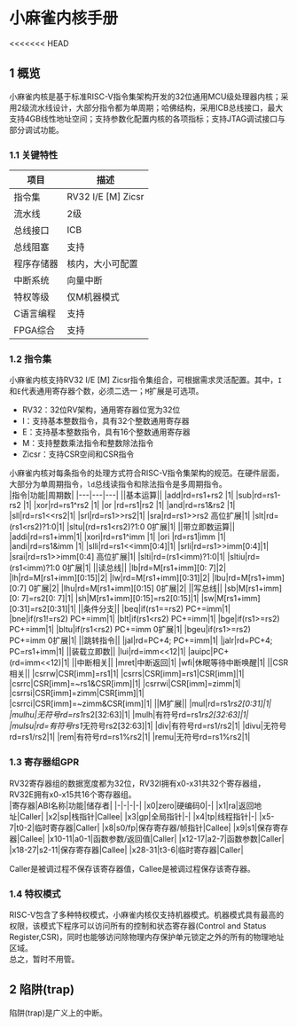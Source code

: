 # 小麻雀内核手册
<<<<<<< HEAD
## 1 概览
小麻雀内核是基于标准RISC-V指令集架构开发的32位通用MCU级处理器内核；采用2级流水线设计，大部分指令都为单周期；哈佛结构，采用ICB总线接口，最大支持4GB线性地址空间；支持参数化配置内核的各项指标；支持JTAG调试接口与部分调试功能。
### 1.1 关键特性
|项目|描述|
|-|-|
|指令集|RV32 I/E [M] Zicsr|
|流水线|2级|
|总线接口|ICB|
|总线阻塞|支持|
|程序存储器|核内，大小可配置|
|中断系统|向量中断|
|特权等级|仅M机器模式|
|C语言编程|支持|
|FPGA综合|支持|

### 1.2 指令集
小麻雀内核支持RV32 I/E \[M\] Zicsr指令集组合，可根据需求灵活配置。其中，`I`和`E`代表通用寄存器个数，必须二选一；`M`扩展是可选项。  
- RV32：32位RV架构，通用寄存器位宽为32位
- I：支持基本整数指令，具有32个整数通用寄存器
- E：支持基本整数指令，具有16个整数通用寄存器
- M：支持整数乘法指令和整数除法指令
- Zicsr：支持CSR空间和CSR指令

小麻雀内核对每条指令的处理方式符合RISC-V指令集架构的规范。在硬件层面，大部分为单周期指令，`ld`总线读指令和除法指令是多周期指令。  
|指令|功能|周期数|
|---|---|---|
||基本运算||
|add|rd=rs1+rs2 |1|
|sub|rd=rs1-rs2 |1|
|xor|rd=rs1^rs2 |1|
|or |rd=rs1\|rs2 |1|
|and|rd=rs1&rs2 |1|
|sll|rd=rs1<<rs2|1|
|srl|rd=rs1>>rs2|1|
|sra|rd=rs1>>rs2 高位扩展|1|
|slt|rd=(rs1<rs2)?1:0|1|
|sltu|(rd=rs1<rs2)?1:0 0扩展|1|
||带立即数运算||
|addi|rd=rs1+imm|1|
|xori|rd=rs1^imm |1|
|ori |rd=rs1\|imm |1|
|andi|rd=rs1&imm |1|
|slli|rd=rs1<<imm[0:4]|1|
|srli|rd=rs1>>imm[0:4]|1|
|srai|rd=rs1>>imm[0:4] 高位扩展|1|
|slti|rd=(rs1<imm)?1:0|1|
|sltiu|rd=(rs1<imm)?1:0 0扩展|1|
||读总线||
|lb|rd=M[rs1+imm][0: 7]|2|
|lh|rd=M[rs1+imm][0:15]|2|
|lw|rd=M[rs1+imm][0:31]|2|
|lbu|rd=M[rs1+imm][0:7] 0扩展|2|
|lhu|rd=M[rs1+imm][0:15] 0扩展|2|
||写总线||
|sb|M[rs1+imm][0: 7]=rs2[0: 7]|1|
|sh|M[rs1+imm][0:15]=rs2[0:15]|1|
|sw|M[rs1+imm][0:31]=rs2[0:31]|1|
||条件分支||
|beq|if(rs1==rs2) PC+=imm|1|
|bne|if(rs1!=rs2) PC+=imm|1|
|blt|if(rs1<rs2) PC+=imm|1|
|bge|if(rs1>=rs2) PC+=imm|1|
|bltu|if(rs1<rs2) PC+=imm 0扩展|1|
|bgeu|if(rs1>=rs2) PC+=imm 0扩展|1|
||跳转指令||
|jal|rd=PC+4; PC+=imm|1|
|jalr|rd=PC+4; PC=rs1+imm|1|
||装载立即数||
|lui|rd=imm<<12|1|
|auipc|PC+(rd=imm<<12)|1|
||中断相关||
|mret|中断返回|1|
|wfi|休眠等待中断唤醒|1|
||CSR相关||
|csrrw|CSR[imm]=rs1|1|
|csrrs|CSR[imm]=rs1\|CSR[imm]|1|
|csrrc|CSR[imm]=~rs1&CSR[imm]|1|
|csrrwi|CSR[imm]=zimm|1|
|csrrsi|CSR[imm]=zimm\|CSR[imm]|1|
|csrrci|CSR[imm]=~zimm&CSR[imm]|1|
||M扩展||
|mul|rd=rs1*rs2[0:31]|1|
|mulhu|无符号rd=rs1*rs2[32:63]|1|
|mulh|有符号rd=rs1*rs2[32:63]|1|
|mulsu|rd=有符号rs1*无符号rs2[32:63]|1|
|div|有符号rd=rs1/rs2|1|
|divu|无符号rd=rs1/rs2|1|
|rem|有符号rd=rs1%rs2|1|
|remu|无符号rd=rs1%rs2|1|


### 1.3 寄存器组GPR
RV32寄存器组的数据宽度都为32位，RV32I拥有x0-x31共32个寄存器组，RV32E拥有x0-x15共16个寄存器组。  
|寄存器|ABI名称|功能|储存者|
|-|-|-|-|
|x0|zero|硬编码0|-|
|x1|ra|返回地址|Caller|
|x2|sp|栈指针|Callee|
|x3|gp|全局指针|-|
|x4|tp|线程指针|-|
|x5-7|t0-2|临时寄存器|Caller|
|x8|s0/fp|保存寄存器/帧指针|Callee|
|x9|s1|保存寄存器|Callee|
|x10-11|a0-1|函数参数/返回值|Caller|
|x12-17|a2-7|函数参数|Caller|
|x18-27|s2-11|保存寄存器|Callee|
|x28-31|t3-6|临时寄存器|Caller|

Caller是被调过程不保存该寄存器值，Callee是被调过程保存该寄存器。   

### 1.4 特权模式
RISC-V包含了多种特权模式，小麻雀内核仅支持机器模式。机器模式具有最高的权限，该模式下程序可以访问所有的控制和状态寄存器(Control and
Status Register,CSR)，同时也能够访问除物理内存保护单元锁定之外的所有的物理地址区域。  
总之，暂时不用管。  

## 2 陷阱(trap)
陷阱(trap)是广义上的中断。
